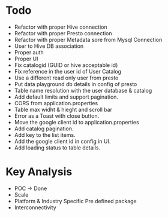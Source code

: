 # Todo
- Refactor with proper Hive connection
- Refactor with proper Presto connection
- Refactor with proper Metadata sore from Mysql Connection
- User to Hive DB association
- Proper auth
- Proper UI
- Fix catalogid (GUID or hive acceptable id)
- Fix reference in the user id of User Catalog
- Use a different read only user from presto
- Put data playground db details in config of presto
- Table name resolution with the user database & catalog
- Add default limits and support pagination.
- CORS from application.properties
- Table max widht & hieght and scroll bar
- Error as a Toast with close button.
- Move the google client id to application.properties
- Add catalog pagination.
- Add key to the list items.
- Add the google client id in config in UI.
- Add loading status to table details.




# Key Analysis
- POC -> Done
- Scale
- Platform & Industry Specific Pre defined package
- Interconnectivity